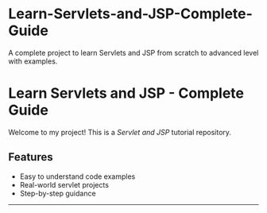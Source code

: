 # Learn-Servlets-and-JSP-Complete-Guide
A complete project to learn Servlets and JSP from scratch to advanced level with examples.
# Learn Servlets and JSP - Complete Guide

Welcome to my project! This is a *Servlet and JSP* tutorial repository.

## Features

- Easy to understand code examples
- Real-world servlet projects
- Step-by-step guidance

---

